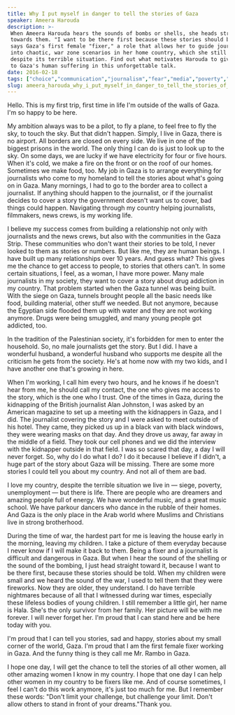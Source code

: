 ```yaml
---
title: Why I put myself in danger to tell the stories of Gaza
speaker: Ameera Harouda
description: >-
 When Ameera Harouda hears the sounds of bombs or shells, she heads straight
 towards them. "I want to be there first because these stories should be told,"
 says Gaza's first female "fixer," a role that allows her to guide journalists
 into chaotic, war zone scenarios in her home country, which she still loves
 despite its terrible situation. Find out what motivates Harouda to give a voice
 to Gaza's human suffering in this unforgettable talk.
date: 2016-02-18
tags: ["choice","communication","journalism","fear","media","poverty","film","security","violence","war","women"]
slug: ameera_harouda_why_i_put_myself_in_danger_to_tell_the_stories_of_gaza
---
```


Hello. This is my first trip, first time in life I'm outside of the walls of Gaza. I'm so
happy to be here.

My ambition always was to be a pilot, to fly a plane, to feel free to fly the sky, to
touch the sky. But that didn't happen. Simply, I live in Gaza, there is no airport. All
borders are closed on every side. We live in one of the biggest prisons in the world. The
only thing I can do is just to look up to the sky. On some days, we are lucky if we have
electricity for four or five hours. When it's cold, we make a fire on the front or on the
roof of our homes. Sometimes we make food, too. My job in Gaza is to arrange everything for
journalists who come to my homeland to tell the stories about what's going on in Gaza.
Many mornings, I had to go to the border area to collect a journalist. If anything should
happen to the journalist, or if the journalist decides to cover a story the government
doesn't want us to cover, bad things could happen. Navigating through my country helping
journalists, filmmakers, news crews, is my working life.

I believe my success comes from building a relationship not only with journalists and the
news crews, but also with the communities in the Gaza Strip. These communities who don't
want their stories to be told, I never looked to them as stories or numbers. But like me,
they are human beings. I have built up many relationships over 10 years. And guess what?
This gives me the chance to get access to people, to stories that others can't. In some
certain situations, I feel, as a woman, I have more power. Many male journalists in my
society, they want to cover a story about drug addiction in my country. That problem
started when the Gaza tunnel was being built. With the siege on Gaza, tunnels brought
people all the basic needs like food, building material, other stuff we needed. But not
anymore, because the Egyptian side flooded them up with water and they are not working
anymore. Drugs were being smuggled, and many young people got addicted,
too.

In the tradition of the Palestinian society, it's forbidden for men to enter the
household. So, no male journalists get the story. But I did. I have a wonderful husband, a
wonderful husband who supports me despite all the criticism he gets from the society. He's
at home now with my two kids, and I have another one that's growing in
here.

When I'm working, I call him every two hours, and he knows if he doesn't hear from me, he
should call my contact, the one who gives me access to the story, which is the one who I
trust. One of the times in Gaza, during the kidnapping of the British journalist Alan
Johnston, I was asked by an American magazine to set up a meeting with the kidnappers in
Gaza, and I did. The journalist covering the story and I were asked to meet outside of his
hotel. They came, they picked us up in a black van with black windows, they were wearing
masks on that day. And they drove us away, far away in the middle of a field. They took
our cell phones and we did the interview with the kidnapper outside in that field. I was
so scared that day, a day I will never forget. So, why do I do what I do? I do it because I
believe if I didn't, a huge part of the story about Gaza will be missing. There are some
more stories I could tell you about my country. And not all of them are
bad.

I love my country, despite the terrible situation we live in — siege, poverty,
unemployment — but there is life. There are people who are dreamers and amazing people
full of energy. We have wonderful music, and a great music school. We have parkour dancers
who dance in the rubble of their homes. And Gaza is the only place in the Arab world where
Muslims and Christians live in strong brotherhood.

During the time of war, the hardest part for me is leaving the house early in the morning,
leaving my children. I take a picture of them everyday because I never know if I will make
it back to them. Being a fixer and a journalist is difficult and dangerous in Gaza. But
when I hear the sound of the shelling or the sound of the bombing, I just head straight
toward it, because I want to be there first, because these stories should be told. When my
children were small and we heard the sound of the war, I used to tell them that they were
fireworks. Now they are older, they understand. I do have terrible nightmares because of
all that I witnessed during war times, especially these lifeless bodies of young children.
I still remember a little girl, her name is Hala. She's the only survivor from her family.
Her picture will be with me forever. I will never forget her. I'm proud that I can stand
here and be here today with you.

I'm proud that I can tell you stories, sad and happy, stories about my small corner of the
world, Gaza. I'm proud that I am the first female fixer working in Gaza. And the funny
thing is they call me Mr. Rambo in Gaza.

I hope one day, I will get the chance to tell the stories of all other women, all other
amazing women I know in my country. I hope that one day I can help other women in my
country to be fixers like me. And of course sometimes, I feel I can't do this work
anymore, it's just too much for me. But I remember these words: "Don't limit your
challenge, but challenge your limit. Don't allow others to stand in front of your
dreams."Thank you.

<!--
ad_duration=3.33
event="TED2016"
external_start_time=0
intro_duration=11.82
is_subtitle_required="False"
is_talk_featured="True"
language="en"
language_swap="False"
native_language="en"
number_of_related_talks=6
number_of_speakers=1
number_of_subtitled_videos=34
number_of_tags=11
number_of_talk_download_languages=35
number_of_talk_more_resources=0
number_of_talk_recommendations=0
number_of_talks_take_actions=0
post_ad_duration=0.83
published_timestamp="2016-04-27 11:54:15"
recording_date="2016-02-18"
speaker_description="Fixer"
speaker_is_published=1
speaker_name="Ameera Harouda"
talk_name="Why I put myself in danger to tell the stories of Gaza"
talks_tags=["choice","communication","journalism","fear","media","poverty","film","security","violence","war","women"]
url_audio="https://download.ted.com/talks/AmeeraHarouda_2016.mp3?apikey=acme-roadrunner"
url_photo_speaker="https://pe.tedcdn.com/images/ted/8b44b1f87843d0139b4b8e47ac83b686133c6124_254x191.jpg"
url_photo_talk="https://s3.amazonaws.com/talkstar-photos/uploads/b23b3410-b2b6-4258-9612-52329a6833ef/AmeeraHarouda_2016-embed.jpg"
url_webpage="https://www.ted.com/talks/ameera_harouda_why_i_put_myself_in_danger_to_tell_the_stories_of_gaza"
video_type_name="TED Stage Talk"
-->